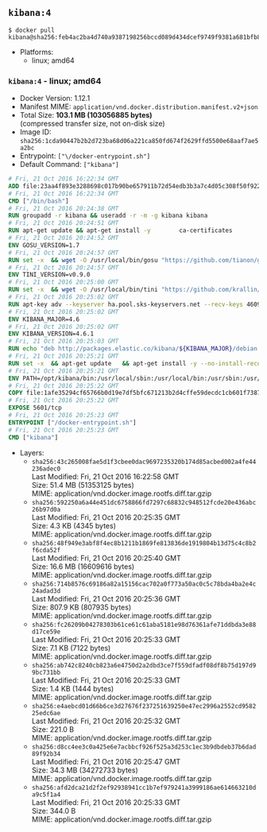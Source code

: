 ## `kibana:4`

```console
$ docker pull kibana@sha256:feb4ac2ba4d740a9387198256bccd089d434dcef9749f9381a681bfb8f0ed50e
```

-	Platforms:
	-	linux; amd64

### `kibana:4` - linux; amd64

-	Docker Version: 1.12.1
-	Manifest MIME: `application/vnd.docker.distribution.manifest.v2+json`
-	Total Size: **103.1 MB (103056885 bytes)**  
	(compressed transfer size, not on-disk size)
-	Image ID: `sha256:1cda90447b2b2d723ba68d06a221ca850fd674f2629ffd5500e68aaf7ae5a2bc`
-	Entrypoint: `["\/docker-entrypoint.sh"]`
-	Default Command: `["kibana"]`

```dockerfile
# Fri, 21 Oct 2016 16:22:34 GMT
ADD file:23aa4f893e3288698c017b90be657911b72d54edb3b3a7c4d05c308f50f9228f in / 
# Fri, 21 Oct 2016 16:22:34 GMT
CMD ["/bin/bash"]
# Fri, 21 Oct 2016 20:24:38 GMT
RUN groupadd -r kibana && useradd -r -m -g kibana kibana
# Fri, 21 Oct 2016 20:24:51 GMT
RUN apt-get update && apt-get install -y 		ca-certificates 		wget 	--no-install-recommends && rm -rf /var/lib/apt/lists/*
# Fri, 21 Oct 2016 20:24:52 GMT
ENV GOSU_VERSION=1.7
# Fri, 21 Oct 2016 20:24:57 GMT
RUN set -x 	&& wget -O /usr/local/bin/gosu "https://github.com/tianon/gosu/releases/download/$GOSU_VERSION/gosu-$(dpkg --print-architecture)" 	&& wget -O /usr/local/bin/gosu.asc "https://github.com/tianon/gosu/releases/download/$GOSU_VERSION/gosu-$(dpkg --print-architecture).asc" 	&& export GNUPGHOME="$(mktemp -d)" 	&& gpg --keyserver ha.pool.sks-keyservers.net --recv-keys B42F6819007F00F88E364FD4036A9C25BF357DD4 	&& gpg --batch --verify /usr/local/bin/gosu.asc /usr/local/bin/gosu 	&& rm -r "$GNUPGHOME" /usr/local/bin/gosu.asc 	&& chmod +x /usr/local/bin/gosu 	&& gosu nobody true
# Fri, 21 Oct 2016 20:24:57 GMT
ENV TINI_VERSION=v0.9.0
# Fri, 21 Oct 2016 20:25:00 GMT
RUN set -x 	&& wget -O /usr/local/bin/tini "https://github.com/krallin/tini/releases/download/$TINI_VERSION/tini" 	&& wget -O /usr/local/bin/tini.asc "https://github.com/krallin/tini/releases/download/$TINI_VERSION/tini.asc" 	&& export GNUPGHOME="$(mktemp -d)" 	&& gpg --keyserver ha.pool.sks-keyservers.net --recv-keys 6380DC428747F6C393FEACA59A84159D7001A4E5 	&& gpg --batch --verify /usr/local/bin/tini.asc /usr/local/bin/tini 	&& rm -r "$GNUPGHOME" /usr/local/bin/tini.asc 	&& chmod +x /usr/local/bin/tini 	&& tini -h
# Fri, 21 Oct 2016 20:25:02 GMT
RUN apt-key adv --keyserver ha.pool.sks-keyservers.net --recv-keys 46095ACC8548582C1A2699A9D27D666CD88E42B4
# Fri, 21 Oct 2016 20:25:02 GMT
ENV KIBANA_MAJOR=4.6
# Fri, 21 Oct 2016 20:25:02 GMT
ENV KIBANA_VERSION=4.6.1
# Fri, 21 Oct 2016 20:25:03 GMT
RUN echo "deb http://packages.elastic.co/kibana/${KIBANA_MAJOR}/debian stable main" > /etc/apt/sources.list.d/kibana.list
# Fri, 21 Oct 2016 20:25:21 GMT
RUN set -x 	&& apt-get update 	&& apt-get install -y --no-install-recommends kibana=$KIBANA_VERSION 	&& chown -R kibana:kibana /opt/kibana 	&& rm -rf /var/lib/apt/lists/* 		&& sed -ri "s!^(\#\s*)?(elasticsearch\.url:).*!\2 'http://elasticsearch:9200'!" /opt/kibana/config/kibana.yml 	&& grep -q 'elasticsearch:9200' /opt/kibana/config/kibana.yml
# Fri, 21 Oct 2016 20:25:21 GMT
ENV PATH=/opt/kibana/bin:/usr/local/sbin:/usr/local/bin:/usr/sbin:/usr/bin:/sbin:/bin
# Fri, 21 Oct 2016 20:25:22 GMT
COPY file:1afe35294cf65766b0d19e7df5bfc671213b2d4cffe59decdc1cb601f7387d43 in / 
# Fri, 21 Oct 2016 20:25:22 GMT
EXPOSE 5601/tcp
# Fri, 21 Oct 2016 20:25:23 GMT
ENTRYPOINT ["/docker-entrypoint.sh"]
# Fri, 21 Oct 2016 20:25:23 GMT
CMD ["kibana"]
```

-	Layers:
	-	`sha256:43c265008fae5d1f3cbee0dac9697235320b174d85acbed002a4fe44236adec0`  
		Last Modified: Fri, 21 Oct 2016 16:22:58 GMT  
		Size: 51.4 MB (51353125 bytes)  
		MIME: application/vnd.docker.image.rootfs.diff.tar.gzip
	-	`sha256:592250a6a44e451dc6758866fd7297c68832c948512fcde20e436abc26b97d0a`  
		Last Modified: Fri, 21 Oct 2016 20:25:35 GMT  
		Size: 4.3 KB (4345 bytes)  
		MIME: application/vnd.docker.image.rootfs.diff.tar.gzip
	-	`sha256:48f949e3abf8f4ec8b1211b1869fe813836de1919804b13d75c4c8b2f6cda52f`  
		Last Modified: Fri, 21 Oct 2016 20:25:40 GMT  
		Size: 16.6 MB (16609616 bytes)  
		MIME: application/vnd.docker.image.rootfs.diff.tar.gzip
	-	`sha256:714b8576c69186a82a15156cac702a0f773a50ac0c5c78bda4ba2e4c24adad3d`  
		Last Modified: Fri, 21 Oct 2016 20:25:36 GMT  
		Size: 807.9 KB (807935 bytes)  
		MIME: application/vnd.docker.image.rootfs.diff.tar.gzip
	-	`sha256:fc26209b04278303b61ce61c61aba5181e98d76361afe71ddbda3e88d17ce59e`  
		Last Modified: Fri, 21 Oct 2016 20:25:33 GMT  
		Size: 7.1 KB (7122 bytes)  
		MIME: application/vnd.docker.image.rootfs.diff.tar.gzip
	-	`sha256:ab742c8240cb823a6e4750d2a2dbd3ce7f559dfadf08df8b75d197d99bc731bb`  
		Last Modified: Fri, 21 Oct 2016 20:25:33 GMT  
		Size: 1.4 KB (1444 bytes)  
		MIME: application/vnd.docker.image.rootfs.diff.tar.gzip
	-	`sha256:e4aebcd01d66b6ce3d27676f237251639250e47ec2996a2552cd958225edc6ae`  
		Last Modified: Fri, 21 Oct 2016 20:25:32 GMT  
		Size: 221.0 B  
		MIME: application/vnd.docker.image.rootfs.diff.tar.gzip
	-	`sha256:d8cc4ee3c0a425e6e7acbbcf926f525a3d253c1ec3b9dbdeb37b6dad89f92b34`  
		Last Modified: Fri, 21 Oct 2016 20:25:47 GMT  
		Size: 34.3 MB (34272733 bytes)  
		MIME: application/vnd.docker.image.rootfs.diff.tar.gzip
	-	`sha256:afd2dca21d2f2ef92938941cc1b7ef979241a3999186ae614663210da9c5f1a4`  
		Last Modified: Fri, 21 Oct 2016 20:25:33 GMT  
		Size: 344.0 B  
		MIME: application/vnd.docker.image.rootfs.diff.tar.gzip
